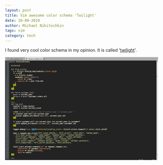 ```yaml
---
layout: post
title: Vim awesome color schema 'Twilight'
date: 26-09-2010
author: Michael Nikitochkin
tags: vim
category: tech
---
```


I found very cool color schema in my opinion. It is called '[twilight](http://www.vim.org/scripts/script.php?script_id=1677 "twilight")'.

![Vim color schema twilight](/images/vim_color_schema_twilight.png "Vim color schema Twilight")
